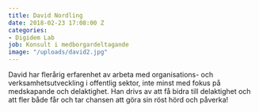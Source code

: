 ```yaml
---
title: David Nordling
date: 2018-02-23 17:08:00 Z
categories:
- Digidem Lab
job: Konsult i medborgardeltagande
image: "/uploads/david2.jpg"
---
```


David har flerårig erfarenhet av arbeta med organisations- och verksamhetsutveckling i offentlig sektor, inte minst med fokus på medskapande och delaktighet. Han drivs av att få bidra till delaktighet och att fler både får och tar chansen att göra sin röst hörd och påverka!

